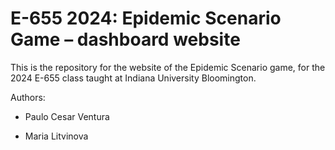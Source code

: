 # E-655 2024: Epidemic Scenario Game – dashboard website

This is the repository for the website of the Epidemic Scenario game, for the 2024 E-655 class taught at Indiana University Bloomington.

Authors:

- Paulo Cesar Ventura

- Maria Litvinova
